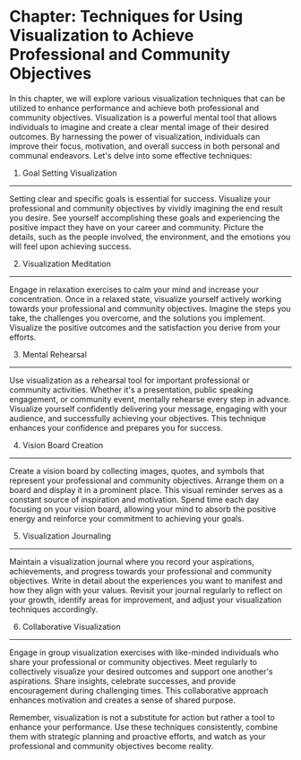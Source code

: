 Chapter: Techniques for Using Visualization to Achieve Professional and Community Objectives
============================================================================================

In this chapter, we will explore various visualization techniques that can be utilized to enhance performance and achieve both professional and community objectives. Visualization is a powerful mental tool that allows individuals to imagine and create a clear mental image of their desired outcomes. By harnessing the power of visualization, individuals can improve their focus, motivation, and overall success in both personal and communal endeavors. Let's delve into some effective techniques:

1. Goal Setting Visualization
-----------------------------

Setting clear and specific goals is essential for success. Visualize your professional and community objectives by vividly imagining the end result you desire. See yourself accomplishing these goals and experiencing the positive impact they have on your career and community. Picture the details, such as the people involved, the environment, and the emotions you will feel upon achieving success.

2. Visualization Meditation
---------------------------

Engage in relaxation exercises to calm your mind and increase your concentration. Once in a relaxed state, visualize yourself actively working towards your professional and community objectives. Imagine the steps you take, the challenges you overcome, and the solutions you implement. Visualize the positive outcomes and the satisfaction you derive from your efforts.

3. Mental Rehearsal
-------------------

Use visualization as a rehearsal tool for important professional or community activities. Whether it's a presentation, public speaking engagement, or community event, mentally rehearse every step in advance. Visualize yourself confidently delivering your message, engaging with your audience, and successfully achieving your objectives. This technique enhances your confidence and prepares you for success.

4. Vision Board Creation
------------------------

Create a vision board by collecting images, quotes, and symbols that represent your professional and community objectives. Arrange them on a board and display it in a prominent place. This visual reminder serves as a constant source of inspiration and motivation. Spend time each day focusing on your vision board, allowing your mind to absorb the positive energy and reinforce your commitment to achieving your goals.

5. Visualization Journaling
---------------------------

Maintain a visualization journal where you record your aspirations, achievements, and progress towards your professional and community objectives. Write in detail about the experiences you want to manifest and how they align with your values. Revisit your journal regularly to reflect on your growth, identify areas for improvement, and adjust your visualization techniques accordingly.

6. Collaborative Visualization
------------------------------

Engage in group visualization exercises with like-minded individuals who share your professional or community objectives. Meet regularly to collectively visualize your desired outcomes and support one another's aspirations. Share insights, celebrate successes, and provide encouragement during challenging times. This collaborative approach enhances motivation and creates a sense of shared purpose.

Remember, visualization is not a substitute for action but rather a tool to enhance your performance. Use these techniques consistently, combine them with strategic planning and proactive efforts, and watch as your professional and community objectives become reality.
